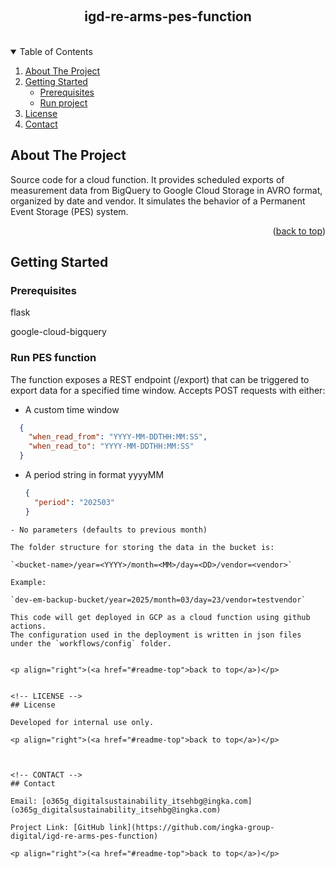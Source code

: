 
<a id="readme-top"></a>

<!-- PROJECT LOGO -->
<br>
<h2 align="center">igd-re-arms-pes-function</h2>
<br>



<!-- TABLE OF CONTENTS -->
<details open>
  <summary>Table of Contents</summary>
  <ol>
    <li>
      <a href="#about-the-project">About The Project</a>
    </li>
    <li>
      <a href="#getting-started">Getting Started</a>
      <ul>
        <li><a href="#prerequisites">Prerequisites</a></li>
        <li><a href="#run">Run project</a></li>
      </ul>
    </li>
    <li><a href="#license">License</a></li>
    <li><a href="#contact">Contact</a></li>
  </ol>
</details>



<!-- ABOUT THE PROJECT -->
## About The Project

Source code for a cloud function. It provides scheduled exports of measurement data from BigQuery to Google Cloud Storage in AVRO format, organized by date and vendor. It simulates the behavior of a Permanent Event Storage (PES) system.

<p align="right">(<a href="#readme-top">back to top</a>)</p>


<!-- GETTING STARTED -->
## Getting Started

### Prerequisites

flask

google-cloud-bigquery

### Run PES function

The function exposes a REST endpoint (/export) that can be triggered to export data for a specified time window.
Accepts POST requests with either:

- A custom time window
```json
  {
    "when_read_from": "YYYY-MM-DDTHH:MM:SS",
    "when_read_to": "YYYY-MM-DDTHH:MM:SS"
  }
```
- A period string in format yyyyMM
  ```json
  {
    "period": "202503"
  }
```
- No parameters (defaults to previous month)

The folder structure for storing the data in the bucket is:

`<bucket-name>/year=<YYYY>/month=<MM>/day=<DD>/vendor=<vendor>`

Example:

`dev-em-backup-bucket/year=2025/month=03/day=23/vendor=testvendor`

This code will get deployed in GCP as a cloud function using github actions.
The configuration used in the deployment is written in json files under the `workflows/config` folder.


<p align="right">(<a href="#readme-top">back to top</a>)</p>


<!-- LICENSE -->
## License

Developed for internal use only.

<p align="right">(<a href="#readme-top">back to top</a>)</p>



<!-- CONTACT -->
## Contact

Email: [o365g_digitalsustainability_itsehbg@ingka.com](o365g_digitalsustainability_itsehbg@ingka.com)

Project Link: [GitHub link](https://github.com/ingka-group-digital/igd-re-arms-pes-function)

<p align="right">(<a href="#readme-top">back to top</a>)</p>
